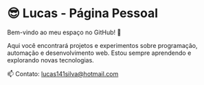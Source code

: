 # 😎 Lucas - Página Pessoal

Bem-vindo ao meu espaço no GitHub! 🚀  

Aqui você encontrará projetos e experimentos sobre programação, automação e desenvolvimento web. Estou sempre aprendendo e explorando novas tecnologias.  

📫 Contato: lucas141silva@hotmail.com 
